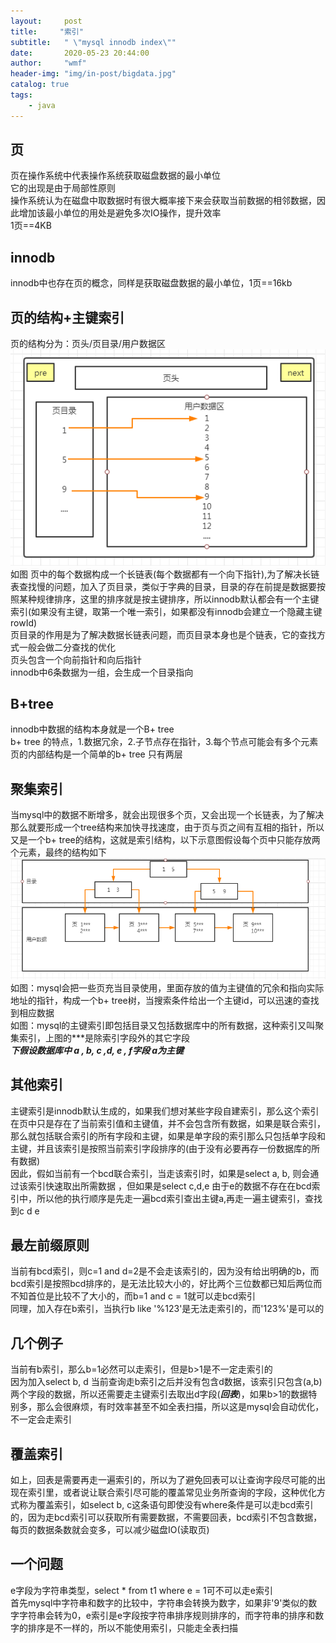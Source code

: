 ```yaml
---
layout:     post
title:     "索引"
subtitle:   " \"mysql innodb index\""
date:       2020-05-23 20:44:00
author:     "wmf"
header-img: "img/in-post/bigdata.jpg"
catalog: true
tags:
    - java
---
```

## 页
页在操作系统中代表操作系统获取磁盘数据的最小单位<br>
它的出现是由于局部性原则<br>
操作系统认为在磁盘中取数据时有很大概率接下来会获取当前数据的相邻数据，因此增加该最小单位的用处是避免多次IO操作，提升效率<br>
1页==4KB
## innodb
innodb中也存在页的概念，同样是获取磁盘数据的最小单位，1页==16kb
## 页的结构+主键索引
页的结构分为：页头/页目录/用户数据区
<img class="shadow" src="/img/in-post/page.png" width="720"/>
如图 页中的每个数据构成一个长链表(每个数据都有一个向下指针),为了解决长链表查找慢的问题，加入了页目录，类似于字典的目录，目录的存在前提是数据要按照某种规律排序，这里的排序就是按主键排序，所以innodb默认都会有一个主键索引(如果没有主键，取第一个唯一索引，如果都没有innodb会建立一个隐藏主键rowId)<br>
页目录的作用是为了解决数据长链表问题，而页目录本身也是个链表，它的查找方式一般会做二分查找的优化<br>
页头包含一个向前指针和向后指针<br>
innodb中6条数据为一组，会生成一个目录指向
## B+tree
innodb中数据的结构本身就是一个B+ tree<br>
b+ tree 的特点，1.数据冗余，2.子节点存在指针，3.每个节点可能会有多个元素<br>
页的内部结构是一个简单的b+ tree 只有两层
## 聚集索引
当mysql中的数据不断增多，就会出现很多个页，又会出现一个长链表，为了解决那么就要形成一个tree结构来加快寻找速度，由于页与页之间有互相的指针，所以又是一个b+ tree的结构，这就是索引结构，以下示意图假设每个页中只能存放两个元素，最终的结构如下
<img class="shadow" src="/img/in-post/index.png" width="720"/>
如图：mysql会把一些页充当目录使用，里面存放的值为主键值的冗余和指向实际地址的指针，构成一个b+ tree树，当搜索条件给出一个主键id，可以迅速的查找到相应数据<br>
如图：mysql的主键索引即包括目录又包括数据库中的所有数据，这种索引又叫聚集索引，上图的***是除索引字段外的其它字段<br>
***下假设数据库中 a , b, c ,d, e , f字段 a为主键***
## 其他索引
主键索引是innodb默认生成的，如果我们想对某些字段自建索引，那么这个索引在页中只是存在了当前索引值和主键值，并不会包含所有数据，如果是联合索引，那么就包括联合索引的所有字段和主键，如果是单字段的索引那么只包括单字段和主键，并且该索引是按照当前索引字段排序的(由于没有必要再存一份数据库的所有数据)<br>
因此，假如当前有一个bcd联合索引，当走该索引时，如果是select a, b, 则会通过该索引快速取出所需数据
，但如果是select c,d,e 由于e的数据不存在在bcd索引中，所以他的执行顺序是先走一遍bcd索引查出主键a,再走一遍主键索引，查找到c d e
## 最左前缀原则
当前有bcd索引，则c=1 and d=2是不会走该索引的，因为没有给出明确的b，而bcd索引是按照bcd排序的，是无法比较大小的，好比两个三位数都已知后两位而不知首位是比较不了大小的，而b=1 and c = 1就可以走bcd索引<br>
同理，加入存在b索引，当执行b like '%123'是无法走索引的，而'123%'是可以的
## 几个例子
当前有b索引，那么b=1必然可以走索引，但是b>1是不一定走索引的<br>
因为加入select b, d 当前查询走b索引之后并没有包含d数据，该索引只包含(a,b)两个字段的数据，所以还需要走主键索引去取出d字段(***回表***)，如果b>1的数据特别多，那么会很麻烦，有时效率甚至不如全表扫描，所以这是mysql会自动优化，不一定会走索引
## 覆盖索引
如上，回表是需要再走一遍索引的，所以为了避免回表可以让查询字段尽可能的出现在索引里，或者说让联合索引尽可能的覆盖常见业务所查询的字段，这种优化方式称为覆盖索引，如select b, c这条语句即使没有where条件是可以走bcd索引的，因为走bcd索引可以获取所有需要数据，不需要回表，bcd索引不包含数据，每页的数据条数就会变多，可以减少磁盘IO(读取页)
## 一个问题
e字段为字符串类型，select * from t1 where e = 1可不可以走e索引<br>
首先mysql中字符串和数字的比较中，字符串会转换为数字，如果非'9'类似的数字字符串会转为0，e索引是e字段按字符串排序规则排序的，而字符串的排序和数字的排序是不一样的，所以不能使用索引，只能走全表扫描


